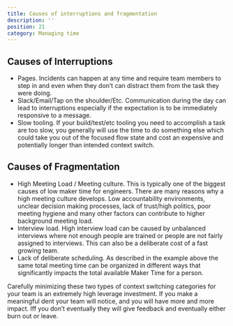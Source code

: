 ```yaml
---
title: Causes of interruptions and fragmentation
description: ''
position: 21
category: Managing time
---
```

## Causes of Interruptions
- Pages.  Incidents can happen at any time and require team members to step in and even when they don’t can distract them from the task they were doing. 
- Slack/Email/Tap on the shoulder/Etc.  Communication during the day can lead to interruptions especially if the expectation is to be immediately responsive to a message.
- Slow tooling. If your build/test/etc tooling you need to accomplish a task are too slow, you generally will use the time to do something else which could take you out of the focused flow state and cost an expensive and potentially longer than intended context switch.

## Causes of Fragmentation
- High Meeting Load / Meeting culture.  This is typically one of the biggest causes of low maker time for engineers.  There are many reasons why a high meeting culture develops.  Low accountability environments, unclear decision making processes, lack of trust/high politics, poor meeting hygiene and many other factors can contribute to higher background meeting load.
- Interview load.  High interview load can be caused by unbalanced interviews where not enough people are trained or people are not fairly assigned to interviews.  This can also be a deliberate cost of a fast growing team.
- Lack of deliberate scheduling.  As described in the example above the same total meeting time can be organized in different ways that significantly impacts the total available Maker Time for a person.


Carefully minimizing these two types of context switching categories for your team is an extremely high leverage investment.  If you make a meaningful dent your team will notice, and you will have more and more impact.  Iff you don’t eventually they will give feedback and eventually either burn out or leave.
